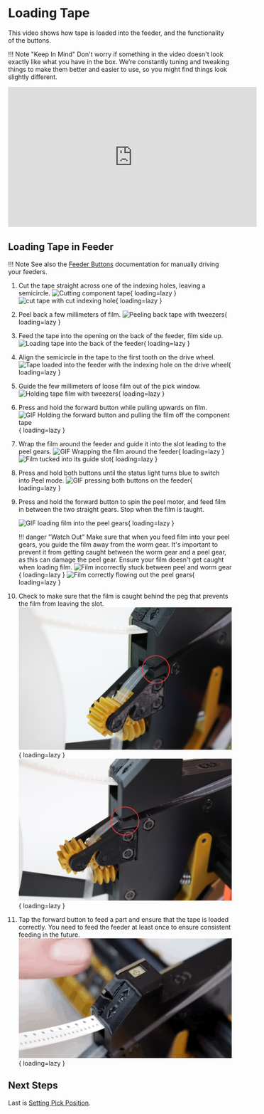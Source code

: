 <!-- markdownlint-disable MD033-->
# Loading Tape

This video shows how tape is loaded into the feeder, and the functionality of the buttons.

!!! Note "Keep In Mind"
    Don't worry if something in the video doesn't look exactly like what you have in the box. We’re constantly tuning and tweaking things to make them better and easier to use, so you might find things look slightly different.
<div class="video-wrapper">
<iframe width="560" height="315" margin="auto" src="https://www.youtube.com/embed/rVsv2GUO0Tg" title="YouTube video player" frameborder="0" allow="accelerometer; autoplay; clipboard-write; encrypted-media; gyroscope; picture-in-picture" allowfullscreen></iframe>
</div>

## Loading Tape in Feeder

!!! Note
    See also the [Feeder Buttons](../1-overview/feeder-overview.md#feeder-buttons) documentation for manually driving your feeders.

1. Cut the tape straight across one of the indexing holes, leaving a semicircle.
   ![Cutting component tape](img/cut-tape.JPG){ loading=lazy }
   ![cut tape with cut indexing hole](img/cut-tape2.JPG){ loading=lazy }

2. Peel back a few millimeters of film.
   ![Peeling back tape with tweezers](img/IMG_2170.JPG){ loading=lazy }

3. Feed the tape into the opening on the back of the feeder, film side up.
   ![Loading tape into the back of the feeder](img/IMG_2171.JPG){ loading=lazy }

4. Align the semicircle in the tape to the first tooth on the drive wheel.
   ![Tape loaded into the feeder with the indexing hole on the drive wheel](img/IMG_2174.JPG){ loading=lazy }

5. Guide the few millimeters of loose film out of the pick window.
   ![Holding tape film with tweezers](img/IMG_2172.JPG){ loading=lazy }

6. Press and hold the forward button while pulling upwards on film.
   ![GIF Holding the forward button and pulling the film off the component tape](img/pull-film-while-driving.gif){ loading=lazy }

7. Wrap the film around the feeder and guide it into the slot leading to the peel gears.
   ![GIF Wrapping the film around the feeder](img/wrap-around-film.gif){ loading=lazy }
   ![Film tucked into its guide slot](img/film-guide-1.JPG){ loading=lazy }

8. Press and hold both buttons until the status light turns blue to switch into Peel mode.
   ![GIF pressing both buttons on the feeder](img/change-modes.gif){ loading=lazy }

9. Press and hold the forward button to spin the peel motor, and feed film in between the two straight gears. Stop when the film is taught.

    ![GIF loading film into the peel gears](img/loading-film.gif){ loading=lazy }

    !!! danger "Watch Out"
        Make sure that when you feed film into your peel gears, you guide the film away from the worm gear. It's important to prevent it from getting caught between the worm gear and a peel gear, as this can damage the peel gear. Ensure your film doesn't get caught when loading film.
        ![Film incorrectly stuck between peel and worm gear](img/film-caught.JPG){ loading=lazy }
        ![Film correctly flowing out the peel gears](img/film-free.JPG){ loading=lazy }

10. Check to make sure that the film is caught behind the peg that prevents the film from leaving the slot.
    ![Film tucked behind guide peg](img/film-guide-modified-2.jpg){ loading=lazy }
    ![Film tucked behind guide peg angle 2](img/film-in-gears-modified.jpg){ loading=lazy }

11. Tap the forward button to feed a part and ensure that the tape is loaded correctly. You need to feed the feeder at least once to ensure consistent feeding in the future.
    ![GIF successful feeding](img/feed-forward.gif){ loading=lazy }

## Next Steps

Last is [Setting Pick Position](../7-setting-pick-position/setting-pick-position.md).
